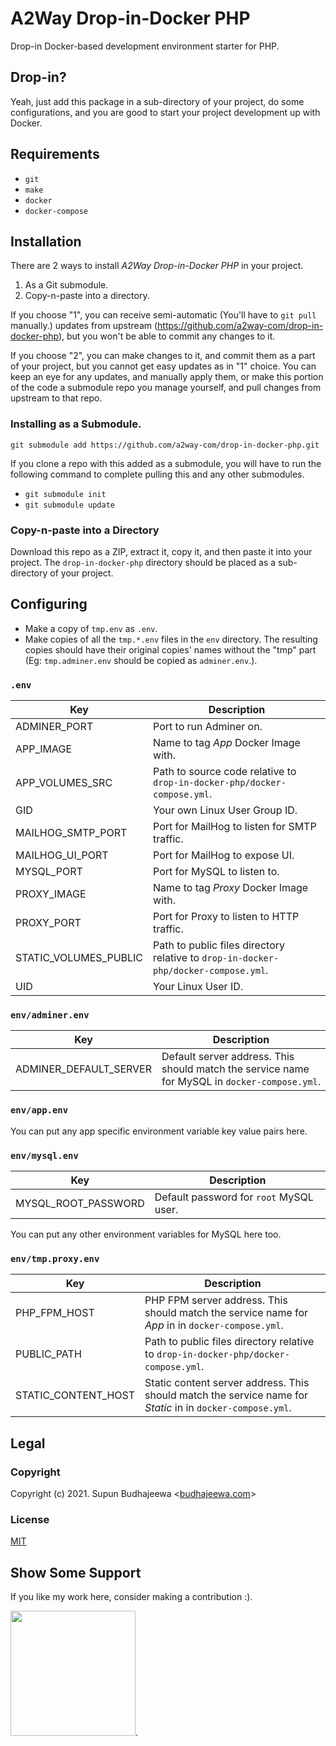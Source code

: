 # A2Way Drop-in-Docker PHP

Drop-in Docker-based development environment starter for PHP.

## Drop-in?

Yeah, just add this package in a sub-directory of your project, do some configurations, and you are good to start your project development up with Docker.

## Requirements

- `git`
- `make`
- `docker`
- `docker-compose`

## Installation

There are 2 ways to install _A2Way Drop-in-Docker PHP_ in your project.

1. As a Git submodule.
2. Copy-n-paste into a directory.

If you choose "1", you can receive semi-automatic (You'll have to `git pull` manually.) updates from upstream (https://github.com/a2way-com/drop-in-docker-php), but you won't be able to commit any changes to it.

If you choose "2", you can make changes to it, and commit them as a part of your project, but you cannot get easy updates as in "1" choice. You can keep an eye for any updates, and manually apply them, or make this portion of the code a submodule repo you manage yourself, and pull changes from upstream to that repo.

### Installing as a Submodule.

`git submodule add https://github.com/a2way-com/drop-in-docker-php.git`

If you clone a repo with this added as a submodule, you will have to run the following command to complete pulling this and any other submodules.

- `git submodule init`
- `git submodule update`

### Copy-n-paste into a Directory

Download this repo as a ZIP, extract it, copy it, and then paste it into your project. The `drop-in-docker-php` directory should be placed as a sub-directory of your project.

## Configuring

- Make a copy of `tmp.env` as `.env`.
- Make copies of all the `tmp.*.env` files in the `env` directory. The resulting copies should have their original copies' names without the "tmp" part (Eg: `tmp.adminer.env` should be copied as `adminer.env`.).

### `.env`

| Key | Description |
| --- | --- |
| ADMINER_PORT | Port to run Adminer on. |
| APP_IMAGE | Name to tag _App_ Docker Image with. |
| APP_VOLUMES_SRC | Path to source code relative to `drop-in-docker-php/docker-compose.yml`. |
| GID | Your own Linux User Group ID. |
| MAILHOG_SMTP_PORT | Port for MailHog to listen for SMTP traffic. |
| MAILHOG_UI_PORT | Port for MailHog to expose UI. |
| MYSQL_PORT | Port for MySQL to listen to. |
| PROXY_IMAGE | Name to tag _Proxy_ Docker Image with. |
| PROXY_PORT | Port for Proxy to listen to HTTP traffic. |
| STATIC_VOLUMES_PUBLIC | Path to public files directory relative to `drop-in-docker-php/docker-compose.yml`. |
| UID | Your Linux User ID. |

### `env/adminer.env`

| Key | Description |
| --- | --- |
| ADMINER_DEFAULT_SERVER | Default server address. This should match the service name for MySQL in `docker-compose.yml`. |

### `env/app.env`

You can put any app specific environment variable key value pairs here.

### `env/mysql.env`

| Key | Description |
| --- | --- |
| MYSQL_ROOT_PASSWORD | Default password for `root` MySQL user. |

You can put any other environment variables for MySQL here too.

### `env/tmp.proxy.env`

| Key | Description |
| --- | --- |
| PHP_FPM_HOST | PHP FPM server address. This should match the service name for _App_ in in `docker-compose.yml`. |
| PUBLIC_PATH | Path to public files directory relative to `drop-in-docker-php/docker-compose.yml`. |
| STATIC_CONTENT_HOST | Static content server address. This should match the service name for _Static_ in in `docker-compose.yml`. |

## Legal

### Copyright

Copyright (c) 2021. Supun Budhajeewa <[budhajeewa.com](https://budhajeewa.com)>

### License

[MIT](./LICENSE.md)

## Show Some Support

If you like my work here, consider making a contribution :).

[<img src="https://cdn.buymeacoffee.com/buttons/v2/default-yellow.png" width="200"/>](https://www.buymeacoffee.com/budhajeewa).
